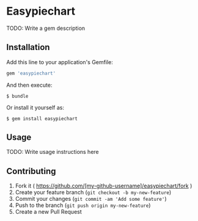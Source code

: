 # Easypiechart

TODO: Write a gem description

## Installation

Add this line to your application's Gemfile:

```ruby
gem 'easypiechart'
```

And then execute:

    $ bundle

Or install it yourself as:

    $ gem install easypiechart

## Usage

TODO: Write usage instructions here

## Contributing

1. Fork it ( https://github.com/[my-github-username]/easypiechart/fork )
2. Create your feature branch (`git checkout -b my-new-feature`)
3. Commit your changes (`git commit -am 'Add some feature'`)
4. Push to the branch (`git push origin my-new-feature`)
5. Create a new Pull Request
